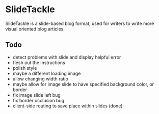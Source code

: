# SlideTackle

SlideTackle is a slide-based blog format, used for writers to write
more visual oriented blog articles.

## Todo

* detect problems with slide and display helpful error
* flesh out the instructions
* polish style
* maybe a different loading image
* allow changing width ratio
* maybe allow for image slide to have specified background color, or border
* fix image slide left bug
* fix border occlusion bug
* client-side routing to save place within slides (done)
